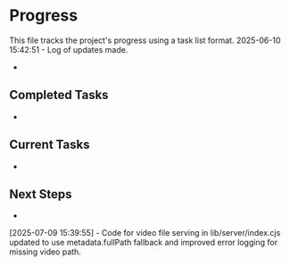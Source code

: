 # Progress

This file tracks the project's progress using a task list format.
2025-06-10 15:42:51 - Log of updates made.

*

## Completed Tasks

*   

## Current Tasks

*   

## Next Steps

*
[2025-07-09 15:39:55] - Code for video file serving in lib/server/index.cjs updated to use metadata.fullPath fallback and improved error logging for missing video path.